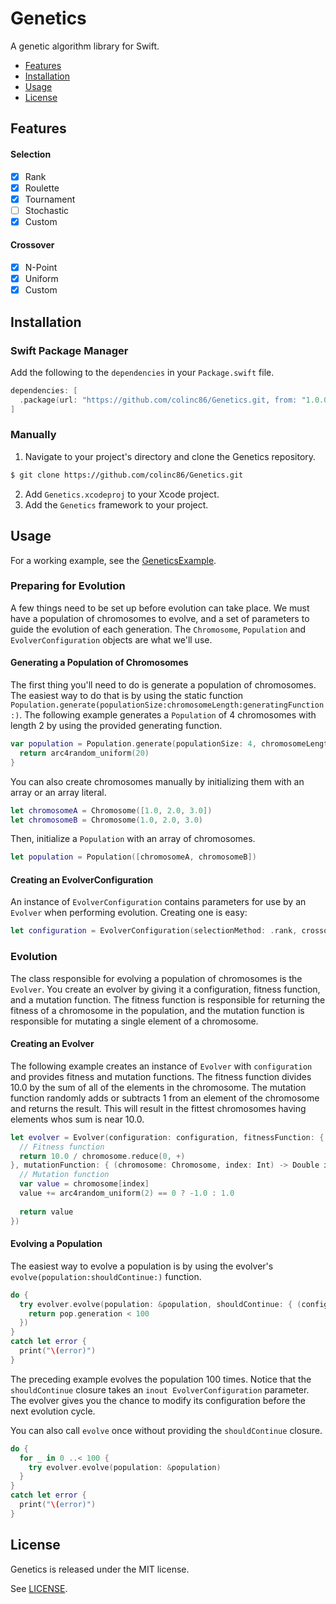 # Genetics

A genetic algorithm library for Swift.

- [Features](#features)
- [Installation](#installation)
- [Usage](#usage)
- [License](#license)

## Features

#### Selection
- [x] Rank
- [x] Roulette
- [x] Tournament
- [ ] Stochastic
- [x] Custom

#### Crossover
- [x] N-Point
- [x] Uniform
- [x] Custom

## Installation

### Swift Package Manager

Add the following to the `dependencies` in your `Package.swift` file.

```swift
dependencies: [
  .package(url: "https://github.com/colinc86/Genetics.git, from: "1.0.0")
]
```

### Manually

1. Navigate to your project's directory and clone the Genetics repository.

  ```bash
  $ git clone https://github.com/colinc86/Genetics.git
  ```

2. Add `Genetics.xcodeproj` to your Xcode project.
3. Add the `Genetics` framework to your project.

## Usage

For a working example, see the [GeneticsExample](https://github.com/colinc86/Genetics/tree/master/Sources/GeneticsExample).

### Preparing for Evolution

A few things need to be set up before evolution can take place. We must have a population of chromosomes to evolve, and a set of parameters to guide the evolution of each generation. The `Chromosome`, `Population` and `EvolverConfiguration` objects are what we'll use.

#### Generating a Population of Chromosomes

The first thing you'll need to do is generate a population of chromosomes. The easiest way to do that is by using the static function `Population.generate(populationSize:chromosomeLength:generatingFunction:)`. The following example generates a `Population` of 4 chromosomes with length 2 by using the provided generating function.

```swift
var population = Population.generate(populationSize: 4, chromosomeLength: 2) { (_, _) -> Double in
  return arc4random_uniform(20)
}
```

You can also create chromosomes manually by initializing them with an array or an array literal.

```swift
let chromosomeA = Chromosome([1.0, 2.0, 3.0])
let chromosomeB = Chromosome(1.0, 2.0, 3.0)
```

Then, initialize a `Population` with an array of chromosomes.

```swift
let population = Population([chromosomeA, chromosomeB])
```

#### Creating an EvolverConfiguration

An instance of `EvolverConfiguration` contains parameters for use by an `Evolver` when performing evolution. Creating one is easy:

```swift
let configuration = EvolverConfiguration(selectionMethod: .rank, crossoverMethod: .point(count: 1), elitism: .none, crossoverRate: 0.1, mutationRate: 0.1)
```

### Evolution

The class responsible for evolving a population of chromosomes is the `Evolver`. You create an evolver by giving it a configuration, fitness function, and a mutation function. The fitness function is responsible for returning the fitness of a chromosome in the population, and the mutation function is responsible for mutating a single element of a chromosome.

#### Creating an Evolver

The following example creates an instance of `Evolver` with `configuration` and provides fitness and mutation functions. The fitness function divides 10.0 by the sum of all of the elements in the chromosome. The mutation function randomly adds or subtracts 1 from an element of the chromosome and returns the result. This will result in the fittest chromosomes having elements whos sum is near 10.0.

```swift
let evolver = Evolver(configuration: configuration, fitnessFunction: { (chromosome: Chromosome) -> Double in
  // Fitness function
  return 10.0 / chromosome.reduce(0, +)
}, mutationFunction: { (chromosome: Chromosome, index: Int) -> Double in
  // Mutation function
  var value = chromosome[index]  
  value += arc4random_uniform(2) == 0 ? -1.0 : 1.0
  
  return value
})
```

#### Evolving a Population

The easiest way to evolve a population is by using the evolver's `evolve(population:shouldContinue:)` function.

```swift
do {
  try evolver.evolve(population: &population, shouldContinue: { (config: inout EvolverConfiguration, pop: Population) -> Bool in
    return pop.generation < 100
  })
}
catch let error {
  print("\(error)")
}
```

The preceding example evolves the population 100 times. Notice that the `shouldContinue` closure takes an `inout EvolverConfiguration` parameter. The evolver gives you the chance to modify its configuration before the next evolution cycle.

You can also call `evolve` once without providing the `shouldContinue` closure.

```swift
do {
  for _ in 0 ..< 100 {
    try evolver.evolve(population: &population)
  }
}
catch let error {
  print("\(error)")
}
```

## License
Genetics is released under the MIT license.

See [LICENSE](https://github.com/colinc86/Genetics/blob/master/LICENSE).
